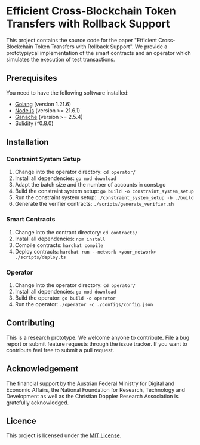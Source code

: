 # Efficient Cross-Blockchain Token Transfers with Rollback Support

This project contains the source code for the paper "Efficient 
Cross-Blockchain Token Transfers with Rollback Support". We provide a
prototypiycal implementation of the smart contracts and an operator 
which simulates the execution of test transactions.

## Prerequisites

You need to have the following software installed:

* [Golang](https://golang.org/doc/install) (version 1.21.6)
* [Node.js](https://nodejs.org/) (version >= 21.6.1)
* [Ganache](https://www.trufflesuite.com/ganache) (version >= 2.5.4)
* [Solidity](https://docs.soliditylang.org/en/latest/installing-solidity.html) (^0.8.0)

## Installation

### Constraint System Setup

1. Change into the operator directory: `cd operator/`
2. Install all dependencies: `go mod download`
3. Adapt the batch size and the number of accounts in const.go
4. Build the constraint system setup: `go build -o constraint_system_setup`
5. Run the constraint system setup: `./constraint_system_setup -b ./build`
6. Generate the verifier contracts: `./scripts/generate_verifier.sh`

### Smart Contracts

1. Change into the contract directory: `cd contracts/`
2. Install all dependencies: `npm install`
3. Compile contracts: `hardhat compile`
4. Deploy contracts: `hardhat run --network <your_network> ./scripts/deploy.ts`

### Operator

1. Change into the operator directory: `cd operator/`
2. Install all dependencies: `go mod download`
3. Build the operator: `go build -o operator`
4. Run the operator: `./operator -c ./configs/config.json`

## Contributing

This is a research prototype. We welcome anyone to contribute. File a bug report or submit feature requests through the issue tracker. If you want to contribute feel free to submit a pull request.

## Acknowledgement

The financial support by the Austrian Federal Ministry for Digital and Economic Affairs, the National Foundation for Research, Technology and Development as well as the Christian Doppler Research Association is gratefully acknowledged.

## Licence

This project is licensed under the [MIT License](LICENSE).